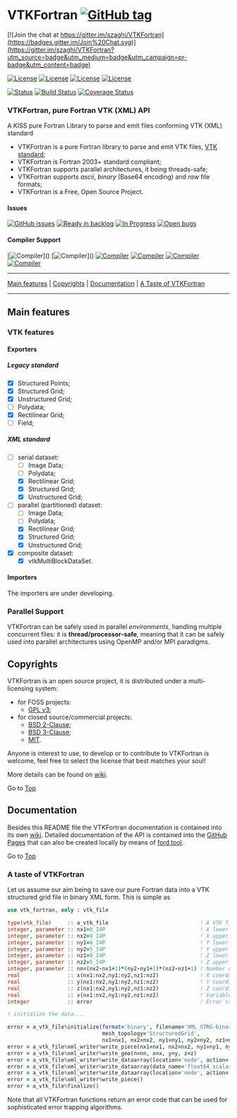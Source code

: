 <a name="top"></a>

# VTKFortran [![GitHub tag](https://img.shields.io/github/tag/szaghi/VTKFortran.svg)]()

[![Join the chat at https://gitter.im/szaghi/VTKFortran](https://badges.gitter.im/Join%20Chat.svg)](https://gitter.im/szaghi/VTKFortran?utm_source=badge&utm_medium=badge&utm_campaign=pr-badge&utm_content=badge)

[![License](https://img.shields.io/badge/license-GNU%20GeneraL%20Public%20License%20v3,%20GPLv3-blue.svg)]()
[![License](https://img.shields.io/badge/license-BSD2-red.svg)]()
[![License](https://img.shields.io/badge/license-BSD3-red.svg)]()
[![License](https://img.shields.io/badge/license-MIT-red.svg)]()

[![Status](https://img.shields.io/badge/status-stable-brightgreen.svg)]()
[![Build Status](https://travis-ci.org/szaghi/VTKFortran.svg?branch=master)](https://travis-ci.org/szaghi/VTKFortran)
[![Coverage Status](https://coveralls.io/repos/szaghi/VTKFortran/badge.svg?branch=master)](https://coveralls.io/r/szaghi/VTKFortran?branch=master)

### VTKFortran, pure Fortran VTK (XML) API

A KISS pure Fortran Library to parse and emit files conforming VTK (XML) standard

+ VTKFortran is a pure Fortran library to parse and emit VTK files, [VTK standard](http://www.vtk.org/);
+ VTKFortran is Fortran 2003+ standard compliant;
+ VTKFortran supports parallel architectures, it being threads-safe;
+ VTKFortran supports _ascii_, _binary_ (Base64 encoding) and _raw_ file formats;
+ VTKFortran is a Free, Open Source Project.

#### Issues

[![GitHub issues](https://img.shields.io/github/issues/szaghi/VTKFortran.svg)]()
[![Ready in backlog](https://badge.waffle.io/szaghi/VTKFortran.png?label=ready&title=Ready)](https://waffle.io/szaghi/VTKFortran)
[![In Progress](https://badge.waffle.io/szaghi/VTKFortran.png?label=in%20progress&title=In%20Progress)](https://waffle.io/szaghi/VTKFortran)
[![Open bugs](https://badge.waffle.io/szaghi/VTKFortran.png?label=bug&title=Open%20Bugs)](https://waffle.io/szaghi/VTKFortran)

#### Compiler Support

[![Compiler](https://img.shields.io/badge/GNU-pass%20(v6.0.1+)-brightgreen.svg)]()
[![Compiler](https://img.shields.io/badge/Intel-pass%20(v16.x+)-brightgreen.svg)]()
[![Compiler](https://img.shields.io/badge/IBM%20XL-not%20tested-yellow.svg)]()
[![Compiler](https://img.shields.io/badge/g95-not%20tested-yellow.svg)]()
[![Compiler](https://img.shields.io/badge/NAG-not%20tested-yellow.svg)]()
[![Compiler](https://img.shields.io/badge/PGI-not%20tested-yellow.svg)]()

---

[Main features](#main-features) | [Copyrights](#copyrights) | [Documentation](#documentation) | [A Taste of VTKFortran](#a-taste-of-VTKFortran)

---

## Main features

### VTK features

#### Exporters

##### Legacy standard
* [x] Structured Points;
* [x] Structured Grid;
* [x] Unstructured Grid;
* [ ] Polydata;
* [x] Rectilinear Grid;
* [ ] Field;

##### XML standard
* [ ] serial dataset:
    * [ ] Image Data;
    * [ ] Polydata;
    * [x] Rectilinear Grid;
    * [x] Structured Grid;
    * [x] Unstructured Grid;
* [ ] parallel (partitioned) dataset:
    * [ ] Image Data;
    * [ ] Polydata;
    * [x] Rectilinear Grid;
    * [x] Structured Grid;
    * [x] Unstructured Grid;
* [x] composite dataset:
    * [x] vtkMultiBlockDataSet.

#### Importers
The importers are under developing.

### Parallel Support

VTKFortran can be safely used in parallel *environments*, handling multiple concurrent files: it is **thread/processor-safe**, meaning that it can be safely used into parallel architectures using OpenMP and/or MPI paradigms.

## Copyrights

VTKFortran is an open source project, it is distributed under a multi-licensing system:

+ for FOSS projects:
  - [GPL v3](http://www.gnu.org/licenses/gpl-3.0.html);
+ for closed source/commercial projects:
  - [BSD 2-Clause](http://opensource.org/licenses/BSD-2-Clause);
  - [BSD 3-Clause](http://opensource.org/licenses/BSD-3-Clause);
  - [MIT](http://opensource.org/licenses/MIT).

Anyone is interest to use, to develop or to contribute to VTKFortran is welcome, feel free to select the license that best matches your soul!

More details can be found on [wiki](https://github.com/szaghi/VTKFortran/wiki/Copyrights).

Go to [Top](#top)

## Documentation

Besides this README file the VTKFortran documentation is contained into its own [wiki](https://github.com/szaghi/VTKFortran/wiki). Detailed documentation of the API is contained into the [GitHub Pages](http://szaghi.github.io/VTKFortran/index.html) that can also be created locally by means of [ford tool](https://github.com/cmacmackin/ford).

Go to [Top](#top)

### A taste of VTKFortran

Let us assume our aim being to save our pure Fortran data into a VTK structured grid file in binary XML form. This is simple as

```fortran
use vtk_fortran, only : vtk_file

type(vtk_file)     :: a_vtk_file                             ! A VTK file.
integer, parameter :: nx1=0_I4P                              ! X lower bound extent.
integer, parameter :: nx2=9_I4P                              ! X upper bound extent.
integer, parameter :: ny1=0_I4P                              ! Y lower bound extent.
integer, parameter :: ny2=5_I4P                              ! Y upper bound extent.
integer, parameter :: nz1=0_I4P                              ! Z lower bound extent.
integer, parameter :: nz2=5_I4P                              ! Z upper bound extent.
integer, parameter :: nn=(nx2-nx1+1)*(ny2-ny1+1)*(nz2-nz1+1) ! Number of elements.
real               :: x(nx1:nx2,ny1:ny2,nz1:nz2)             ! X coordinates.
real               :: y(nx1:nx2,ny1:ny2,nz1:nz2)             ! Y coordinates.
real               :: z(nx1:nx2,ny1:ny2,nz1:nz2)             ! Z coordinates.
real               :: v(nx1:nx2,ny1:ny2,nz1:nz2)             ! Variable at coordinates.
integer            :: error                                  ! Error status.

! initialize the data...

error = a_vtk_file%initialize(format='binary', filename='XML_STRG-binary.vts', &
                              mesh_topology='StructuredGrid',                  &
                              nx1=nx1, nx2=nx2, ny1=ny1, ny2=ny2, nz1=nz1, nz2=nz2)
error = a_vtk_file%xml_writer%write_piece(nx1=nx1, nx2=nx2, ny1=ny1, ny2=ny2, nz1=nz1, nz2=nz2)
error = a_vtk_file%xml_writer%write_geo(n=nn, x=x, y=y, z=z)
error = a_vtk_file%xml_writer%write_dataarray(location='node', action='open')
error = a_vtk_file%xml_writer%write_dataarray(data_name='float64_scalar', x=v, one_component=.true.)
error = a_vtk_file%xml_writer%write_dataarray(location='node', action='close')
error = a_vtk_file%xml_writer%write_piece()
error = a_vtk_file%finalize()
```

Note that all VTKFortran functions return an error code that can be used for sophisticated error trapping algorithms.
